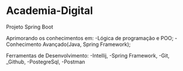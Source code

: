 # Academia-Digital
Projeto Spring Boot

Aprimorando os conhecimentos em:
-Lógica de programação e POO;
-Conhecimento Avançado(Java, Spring Framework);

Ferramentas de Desenvolvimento:
 -Intellij,
 -Spring Framework,
 -Git,
 _Github,
 -PostegreSql,
 -Postman

